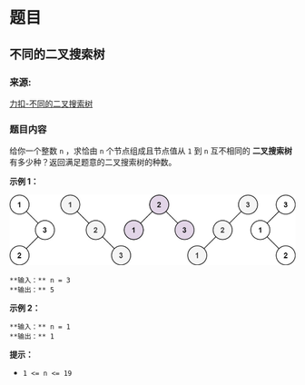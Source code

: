 # 题目

## 不同的二叉搜索树

### 来源:

[力扣-不同的二叉搜索树](https://leetcode.cn/problems/unique-binary-search-trees/)

### 题目内容

给你一个整数 `n` ，求恰由 `n` 个节点组成且节点值从 `1` 到 `n` 互不相同的 **二叉搜索树** 有多少种？返回满足题意的二叉搜索树的种数。

**示例 1：**

![](./uniquebstn3.jpg)

    
    
    **输入：** n = 3
    **输出：** 5
    

**示例 2：**

    
    
    **输入：** n = 1
    **输出：** 1
    

**提示：**

  * `1 <= n <= 19`

